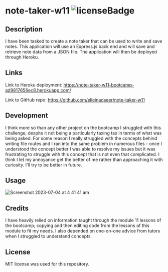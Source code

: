 # note-taker-w11 ![licenseBadge](https://img.shields.io/badge/license-MIT-blue.svg)
## Description

I have been tasked to create a note taker that can be used to write and save notes. This application will use an Express.js back end and will save and retrieve note data from a JSON file. The application will then be deployed through Heroku. 

## Links

Link to Heroku deployment: 
https://note-taker-w11-bootcamp-ad9817656ec8.herokuapp.com/

Link to GitHub repo: 
https://github.com/elleinadseer/note-taker-w11

## Development

I think more so than any other project on the bootcamp I struggled with this challenge, despite it not being a particularly taxing tax in terms of what was being asked. For some reason I really struggled with the concepts behind writing file routes and I ran into the same problem in numerous files - once I understood the concept better I was able to resolve my issues but it was frustrating to struggle with this concept that is not even that complicated. I think I let my annoyance get the better of me rather than approaching it with curiosity. I'll try to be better in future. 

## Usage
![Screenshot 2023-07-04 at 4 41 41 am](https://github.com/elleinadseer/note-taker-w11/assets/126515415/43cab838-e990-42ef-984d-2d1b2ab1996d)

## Credits

I have heavily relied on information taught through the module 11 lessons of the bootcamp; copying and then editing code from the lessons of this module to fit my needs. I also depended on one-on-one advice from tutors when I struggled to understand concepts. 

## License

MIT license was used for this repository. 